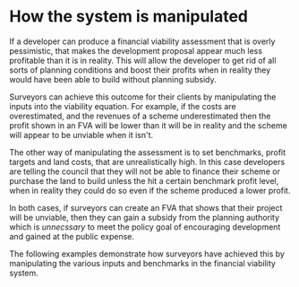 # How the system is manipulated
If a developer can produce a financial viability assessment that is overly pessimistic, that makes the development proposal appear much less profitable than it is in reality. This will allow the developer to get rid of all sorts of planning conditions and boost their profits when in reality they would have been able to build without planning subsidy. 

Surveyors can achieve this outcome for their clients by manipulating the inputs into the viability equation. For example, if the costs are overestimated, and the revenues of a scheme underestimated then the profit shown in an FVA will be lower than it will be in reality and the scheme will appear to be unviable when it isn't. 

The other way of manipulating the assessment is to set benchmarks, profit targets and land costs, that are unrealistically high. In this case developers are telling the council that they will not be able to finance their scheme or purchase the land to build unless the hit a certain benchmark profit level, when in reality they could do so even if the scheme produced a lower profit. 

In both cases, if surveyors can create an FVA that shows that their project will be unviable, then they can gain a subsidy from the planning authority which is *unnecssary* to meet the policy goal of encouraging development and gained at the public expense.

The following examples demonstrate how surveyors have achieved this by manipulating the various inputs and benchmarks in the financial viability system.